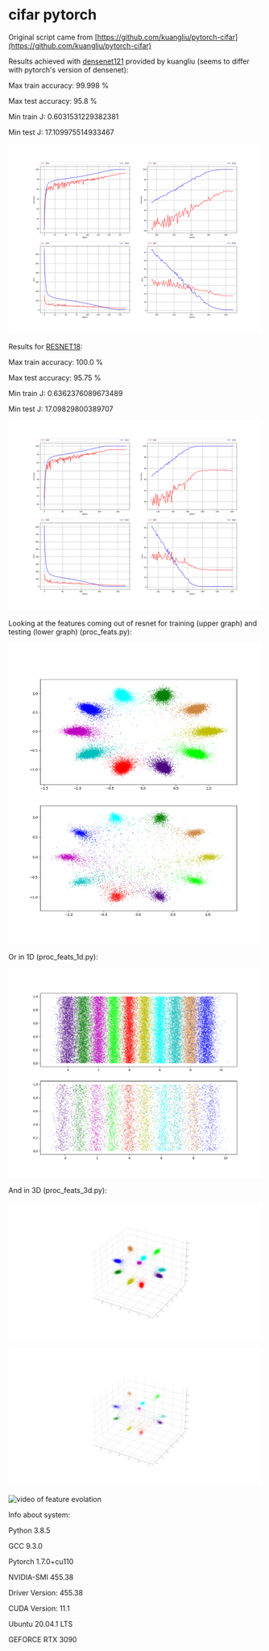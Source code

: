 # cifar pytorch

Original script came from [https://github.com/kuangliu/pytorch-cifar](https://github.com/kuangliu/pytorch-cifar)

Results achieved with [densenet121](https://arxiv.org/abs/1608.06993) provided by kuangliu (seems to differ with pytorch's version of densenet):

Max train accuracy: 99.998 %

Max test accuracy: 95.8 %

Min train J: 0.6031531229382381

Min test J: 17.109975514933467

![DenseNet121 results](./results/DenseNet121.png)

Results for [RESNET18](https://arxiv.org/pdf/1512.03385.pdf):

Max train accuracy: 100.0 %

Max test accuracy: 95.75 %

Min train J: 0.6362376089673489

Min test J: 17.09829800389707

![RESNET18 results](./results/RESNET18.png)

Looking at the features coming out of resnet for training (upper graph) and testing (lower graph) (proc_feats.py):

![clustered features](./results/features_resnet.png)

Or in 1D (proc_feats_1d.py):

![clustered features](./results/features_resnet_1d.png)

And in 3D (proc_feats_3d.py):

![clustered features](./results/features_resnet_3d_train.png)

![clustered features](./results/features_resnet_3d_test.png)

![video of feature evolation](https://www.youtube.com/watch?v=WbPf8EG-JnQ)

Info about system:

Python 3.8.5

GCC 9.3.0

Pytorch 1.7.0+cu110

NVIDIA-SMI 455.38       

Driver Version: 455.38       

CUDA Version: 11.1       

Ubuntu 20.04.1 LTS

GEFORCE RTX 3090
